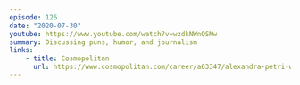 ```yaml
---
episode: 126
date: "2020-07-30"
youtube: https://www.youtube.com/watch?v=wzdkNWnQSMw
summary: Discussing puns, humor, and journalism
links:
    - title: Cosmopolitan
      url: https://www.cosmopolitan.com/career/a63347/alexandra-petri-washington-post-get-that-life/
---
```

